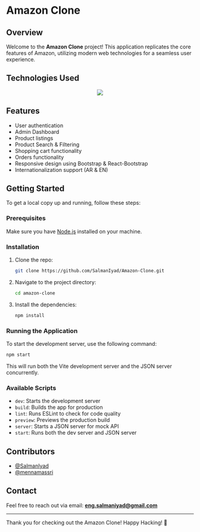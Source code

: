# Amazon Clone

## Overview

Welcome to the **Amazon Clone** project! This application replicates the core features of Amazon, utilizing modern web technologies for a seamless user experience.

## Technologies Used

<p align="center">
  <a href="https://skillicons.dev">
    <img src="https://skillicons.dev/icons?i=js,react,redux,vite,materialui,bootstrap&perline=8" />
  </a>
</p>


## Features

- User authentication
- Admin Dashboard
- Product listings
- Product Search & Filtering
- Shopping cart functionality
- Orders functionality
- Responsive design using Bootstrap & React-Bootstrap
- Internationalization support (AR & EN)

## Getting Started

To get a local copy up and running, follow these steps:

### Prerequisites

Make sure you have [Node.js](https://nodejs.org/) installed on your machine.

### Installation

1. Clone the repo:
   ```bash
   git clone https://github.com/SalmanIyad/Amazon-Clone.git
   ```
2. Navigate to the project directory:
   ```bash
   cd amazon-clone
   ```
3. Install the dependencies:
   ```bash
   npm install
   ```

### Running the Application

To start the development server, use the following command:

```bash
npm start
```

This will run both the Vite development server and the JSON server concurrently.

### Available Scripts

- `dev`: Starts the development server
- `build`: Builds the app for production
- `lint`: Runs ESLint to check for code quality
- `preview`: Previews the production build
- `server`: Starts a JSON server for mock API
- `start`: Runs both the dev server and JSON server

## Contributors

- [@SalmanIyad](https://github.com/SalmanIyad)
- [@mennamassri](https://github.com/mennamassri)

## Contact

Feel free to reach out via email: **[eng.salmaniyad@gmail.com](mailto:eng.salmaniyad@gmail.com)**

---

Thank you for checking out the Amazon Clone! Happy Hacking! 🎉
